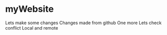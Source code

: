 # myWebsite
Lets make some changes
Changes made from github
One more
Lets check conflict Local and remote
